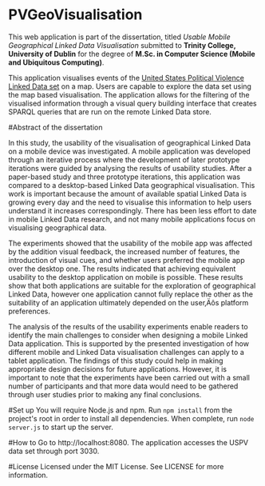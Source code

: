 PVGeoVisualisation
==================

This web application is part of the dissertation, titled _Usable Mobile Geographical Linked Data Visualisation_ submitted to __Trinity College, University of Dublin__  for the degree of __M.Sc. in Computer Science (Mobile and Ubiquitous Computing)__.

This application visualises events of the [United States Political Violence Linked Data set](http://tcdfame.cs.tcd.ie/pv/) on a map. Users are capable to explore the data set using the map based visualisation. The application allows for the filtering of the visualised information through a visual query building interface that creates SPARQL queries that are run on the remote Linked Data store.

#Abstract of the dissertation

In this study, the usability of the visualisation of geographical Linked Data on a mobile device was investigated. A mobile application was developed through an iterative process where the development of later prototype iterations were guided by analysing the results of usability studies. After a paper-based study and three prototype iterations, this application was compared to a desktop-based Linked Data geographical visualisation. This work is important because the amount of available spatial Linked Data is growing every day and the need to visualise this information to help users understand it increases correspondingly. There has been less effort to date in mobile Linked Data research, and not many mobile applications focus on visualising geographical data.

The experiments showed that the usability of the mobile app was affected by the addition visual feedback, the increased number of features, the introduction of visual cues, and whether users preferred the mobile app over the desktop one. The results indicated that achieving equivalent usability to the desktop application on mobile is possible. These results show that both applications are suitable for the exploration of geographical Linked Data, however one application cannot fully replace the other as the suitability of an application ultimately depended on the user‚Äôs platform preferences.

The analysis of the results of the usability experiments enable readers to identify the main challenges to consider when designing a mobile Linked Data application. This is supported by the presented investigation of how different mobile and Linked Data visualisation challenges can apply to a tablet application. The findings of this study could help in making appropriate design decisions for future applications. However, it is important to note that the experiments have been carried out with a small number of participants and that more data would need to be gathered through user studies prior to making any final conclusions.


#Set up
You will require Node.js and npm. Run `npm install` from the project's root in order to install all dependencies. When complete, run `node server.js` to start up the server.

#How to
Go to http://localhost:8080. The application accesses the USPV data set through port 3030.

#License
Licensed under the MIT License. See LICENSE for more information.

